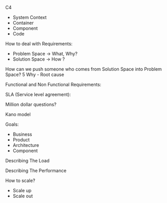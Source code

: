 C4
* System Context
* Container
* Component
* Code

How to deal with Requirements:
* Problem Space -> What, Why?
* Solution Space -> How ?

How can we push someone who comes from Solution Space into Problem Space?
5 Why - Root cause

Functional and Non Functional Requirements:

SLA (Service level agreement):

Million dollar questions?

Kano model

Goals:
* Business
* Product
* Architecture
* Component

Describing The Load

Describing The Performance

How to scale?
* Scale up
* Scale out
